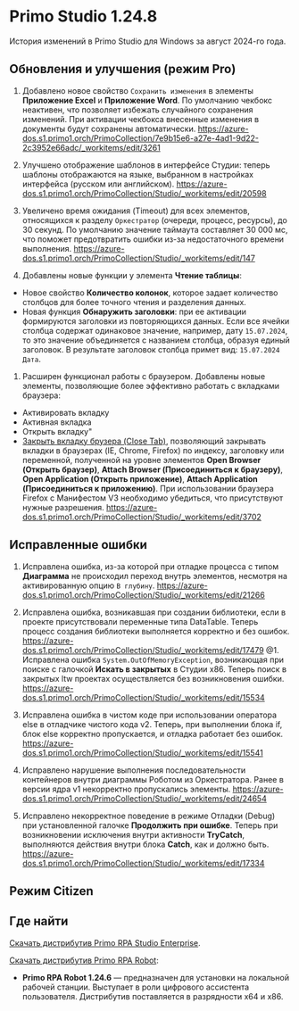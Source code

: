 #  Primo Studio 1.24.8

История изменений в Primo Studio для Windows за август 2024-го года. 


## Обновления и улучшения (режим Pro)

1. Добавлено новое свойство `Сохранить изменения` в элементы **Приложение Excel** и **Приложение Word**. По умолчанию чекбокс неактивен, что позволяет избежать случайного сохранения изменений. При активации чекбокса внесенные изменения в документы будут сохранены автоматически. https://azure-dos.s1.primo1.orch/PrimoCollection/7e9b15e6-a27e-4ad1-9d22-2c3952e66adc/_workitems/edit/3261

1. Улучшено отображение шаблонов в интерфейсе Студии: теперь шаблоны отображаются на языке, выбранном в настройках интерфейса (русском или английском).
https://azure-dos.s1.primo1.orch/PrimoCollection/Studio/_workitems/edit/20598

1. Увеличено время ожидания (Timeout) для всех элементов, относящихся к разделу `Оркестратор` (очереди, процесс, ресурсы), до 30 секунд. По умолчанию значение таймаута составляет 30 000 мс, что поможет предотвратить ошибки из-за недостаточного времени выполнения.
https://azure-dos.s1.primo1.orch/PrimoCollection/Studio/_workitems/edit/147

1. Добавлены новые функции у элемента **Чтение таблицы**:

* Новое свойство **Количество колонок**, которое задает количество столбцов для более точного чтения и разделения данных.
* Новая функция **Обнаружить заголовки**: при ее активации формируются заголовки из повторяющихся данных. Если все ячейки столбца содержат одинаковое значение, например, дату `15.07.2024`, то это значение объединяется с названием столбца, образуя единый заголовок.
 В результате заголовок столбца примет вид: `15.07.2024 Дата`.

1. Расширен функционал работы с браузером. Добавлены новые элементы, позволяющие более эффективно работать с вкладками браузера:
* Активировать вкладку
* Активная вкладка
* Открыть вкладку"
* [Закрыть вкладку брузера (Close Tab)](https://github.com/PrimoRPA/Docs.Rus/issues/1477), позволяющий закрывать вкладки в браузерах (IE, Chrome, Firefox) по индексу, заголовку или переменной, полученной на уровне элементов **Open Browser (Открыть браузер)**, **Attach Browser (Присоединиться к браузеру)**, **Open Application (Открыть приложение)**, **Attach Application (Присоединиться к приложению)**. При использовании браузера Firefox с Манифестом V3 необходимо убедиться, что присутствуют нужные разрешения.
https://azure-dos.s1.primo1.orch/PrimoCollection/Studio/_workitems/edit/3702













## Исправленные ошибки 

1. Исправлена ошибка, из-за которой при отладке процесса с типом **Диаграмма** не происходил переход внутрь элементов, несмотря на активированную опцию `В глубину`.
https://azure-dos.s1.primo1.orch/PrimoCollection/Studio/_workitems/edit/21266

1. Исправлена ошибка, возникавшая при создании библиотеки, если в проекте присутствовали переменные типа DataTable. Теперь процесс создания библиотеки выполняется корректно и без ошибок.
https://azure-dos.s1.primo1.orch/PrimoCollection/Studio/_workitems/edit/17479
@1. Исправлена ошибка `System.OutOfMemoryException`, возникающая при поиске с галочкой **Искать в закрытых** в Студии x86. Теперь поиск в закрытых ltw проектах осуществляется без возникновения ошибки.
https://azure-dos.s1.primo1.orch/PrimoCollection/Studio/_workitems/edit/15534
1. Исправлена ошибка в чистом коде при использовании оператора else в отладчике чистого кода v2. Теперь, при выполнении блока if, блок else корректно пропускается, и отладка работает без ошибок.
https://azure-dos.s1.primo1.orch/PrimoCollection/Studio/_workitems/edit/15541
1. Исправлено нарушение выполнения последовательности контейнеров внутри диаграммы Роботом из Оркестратора. Ранее в версии ядра v1 некорректно пропускались элементы.
https://azure-dos.s1.primo1.orch/PrimoCollection/Studio/_workitems/edit/24654
1. Исправлено некорректное поведение в режиме Отладки (Debug) при установленной галочке **Продолжить при ошибке**. Теперь при возникновении исключения внутри активности **TryCatch**, выполняются действия внутри блока **Catch**, как и должно быть.
https://azure-dos.s1.primo1.orch/PrimoCollection/Studio/_workitems/edit/17334


## Режим Citizen



## Где найти
[Скачать дистрибутив Primo RPA Studio Enterprise](https://disk.primo-rpa.ru/index.php/s/t9BHBjR6PP06Yax?path=%2FRelease%2FStudio%2FWindows).

[Скачать дистрибутив Primo RPA Robot](https://disk.primo-rpa.ru/index.php/s/t9BHBjR6PP06Yax?path=%2FRelease%2FRobot%2FWindows):
* **Primo RPA Robot 1.24.6** — предназначен для установки на локальной рабочей станции. Выступает в роли цифрового ассистента пользователя. Дистрибутив поставляется в разрядности x64 и x86.
